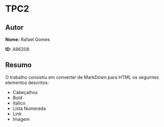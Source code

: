# TPC2

## Autor

**Nome:** Rafael Gomes

**ID:** A96208

## Resumo
O trabalho consistiu em converter de MarkDown para HTML os seguintes elementos descritos:

- Cabeçalhos
- Bold
- Itálico
- Lista Numerada
- Link
- Imagem